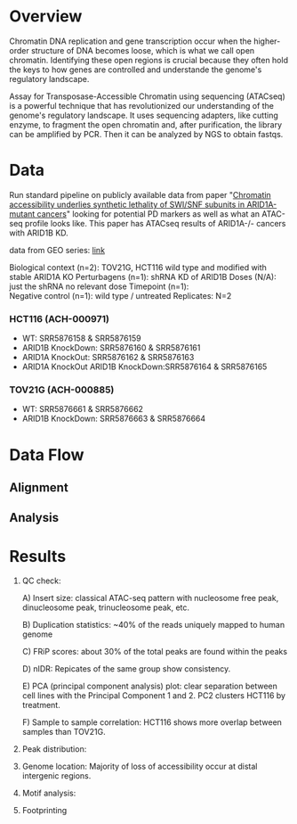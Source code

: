 # Overview

Chromatin DNA replication and gene transcription occur when the higher-order structure of DNA becomes loose, which is what we call open chromatin. Identifying these open regions is crucial because they often hold the keys to how genes are controlled and understande the genome's regulatory landscape.

Assay for Transposase-Accessible Chromatin using sequencing (ATACseq) is a powerful technique that has revolutionized our understanding of the genome's regulatory landscape. It uses sequencing adapters, like cutting enzyme, to fragment the open chromatin and, after purification, the library can be amplified by PCR. Then it can be analyzed by NGS to obtain fastqs.



# Data

Run standard pipeline on publicly available data from paper "[Chromatin accessibility underlies synthetic lethality of SWI/SNF subunits in ARID1A-mutant cancers](https://elifesciences.org/articles/30506#content)" looking for potential PD markers as well as what an ATAC-seq profile looks like. This paper has ATACseq results of ARID1A-/- cancers with ARID1B KD. 

data from GEO series:  [link](https://www.ncbi.nlm.nih.gov/geo/query/acc.cgi?acc=GSE101975)

Biological context (n=2):  TOV21G, HCT116
wild type and modified with stable ARID1A KO
Perturbagens (n=1):  shRNA KD of ARID1B
Doses (N/A):  just the shRNA no relevant dose
Timepoint (n=1):  
Negative control (n=1):  wild type / untreated
Replicates:  N=2



### HCT116 (ACH-000971)
* WT: SRR5876158 & SRR5876159
* ARID1B KnockDown: SRR5876160 & SRR5876161
* ARID1A KnockOut: SRR5876162 & SRR5876163
* ARID1A KnockOut ARID1B KnockDown:SRR5876164 & SRR5876165

### TOV21G (ACH-000885)
* WT: SRR5876661 & SRR5876662
* ARID1B KnockDown: SRR5876663 & SRR5876664


# Data Flow



## Alignment

## Analysis




# Results


1) QC check:
   
   A) Insert size: classical ATAC-seq pattern with nucleosome free peak, dinucleosome peak, trinucleosome peak, etc.
   
   B) Duplication statistics: ~40% of the reads uniquely mapped to human genome
   
   C) FRiP scores: about 30% of the total peaks are found within the peaks


   D) nIDR: Repicates of the same group show consistency.

   
   E) PCA (principal component analysis) plot: clear separation between cell lines with the Principal Component 1 and 2. PC2 clusters HCT116 by treatment.


   F) Sample to sample correlation: HCT116 shows more overlap between samples than TOV21G.
   
   
2) Peak distribution:
3) Genome location: Majority of loss of accessibility occur at distal intergenic regions.
4) Motif analysis:
5) Footprinting





